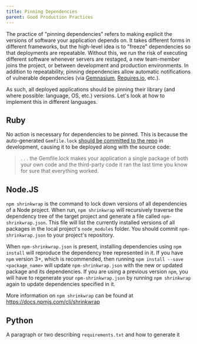 ```yaml
---
title: Pinning Dependencies
parent: Good Production Practices
---
```


The practice of "pinning dependencies" refers to making explicit the versions
of software your application depends on. It takes different forms in different
frameworks, but the high-level idea is to "freeze" dependencies so that
deployments are repeatable. Without this, we run the risk of executing
different software whenever servers are restaged, a new team-member joins the
project, or between development and production environments. In addition to
repeatability, pinning dependencies allow automatic notifications of
vulnerable dependencies (via [Gemnasium](https://gemnasium.com),
[Requires.io](https://requires.io/), etc.).

As such, all deployed applications should be pinning their library (and where
possible: language, OS, etc.) versions. Let's look at how to implement this in
different languages.

## Ruby

No action is necessary for dependencies to be pinned. This is because the
auto-generated `Gemfile.lock` [should be committed to the repo](http://bundler.io/v1.12/rationale.html) 
in development, causing it to be deployed along with the source code:

>  . . . the Gemfile.lock makes your application a single package of both your own
>  code and the third-party code it ran the last time you know for sure that everything worked.

## Node.JS

`npm shrinkwrap` is the command to lock down versions of all
dependencies of a Node project. When run, `npm shrinkwrap` will recursively
traverse the dependency tree of the target project and generate a file called
`npm-shrinkwrap.json`. This file will list the currently installed versions of
all packages in the local project's `node_modules` folder. You should commit
`npm-shrinkwrap.json` to your project's repository.

When `npm-shrinkwrap.json` is present, installing dependencies using
`npm install` will reproduce the dependency tree represented in it.
If you have `npm` version 3+, which is recommended, then running
`npm install --save <package_name>` will update `npm-shrinkwrap.json` with the
new or updated package and its dependencies.
If you are using a previous version `npm`, you will have to regenerate your
`npm-shrinkwrap.json` by running `npm shrinkwrap` again to update dependencies
specified in it.

More information on `npm shrinkwrap` can be found at https://docs.npmjs.com/cli/shrinkwrap

## Python

A paragraph or two describing `requirements.txt` and how to generate it
